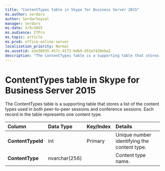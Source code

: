 ```yaml
---
title: "ContentTypes table in Skype for Business Server 2015"
ms.author: serdars
author: SerdarSoysal
manager: serdars
ms.date: 3/9/2015
ms.audience: ITPro
ms.topic: article
ms.prod: office-online-server
localization_priority: Normal
ms.assetid: e3e38035-457c-4173-bdb9-d53a7420eba2
description: "The ContentTypes table is a supporting table that stores a list of the content types used in both peer-to-peer sessions and conference sessions. Each record in the table represents one content type."
---
```


# ContentTypes table in Skype for Business Server 2015
 
The ContentTypes table is a supporting table that stores a list of the content types used in both peer-to-peer sessions and conference sessions. Each record in the table represents one content type.
  
|**Column**|**Data Type**|**Key/Index**|**Details**|
|:-----|:-----|:-----|:-----|
|**ContentTypeId** <br/> |int  <br/> |Primary  <br/> |Unique number identifying the content type.  <br/> |
|**ContentType** <br/> |nvarchar(256)  <br/> ||Content type name.  <br/> |
   

